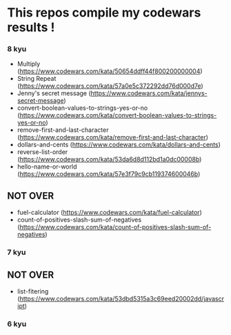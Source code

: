 # This repos compile my codewars results !

### 8 kyu

- Multiply (https://www.codewars.com/kata/50654ddff44f800200000004)
- String Repeat (https://www.codewars.com/kata/57a0e5c372292dd76d000d7e)
- Jenny's secret message (https://www.codewars.com/kata/jennys-secret-message)
- convert-boolean-values-to-strings-yes-or-no (https://www.codewars.com/kata/convert-boolean-values-to-strings-yes-or-no)
- remove-first-and-last-character (https://www.codewars.com/kata/remove-first-and-last-character)
- dollars-and-cents (https://www.codewars.com/kata/dollars-and-cents)
- reverse-list-order (https://www.codewars.com/kata/53da6d8d112bd1a0dc00008b)
- hello-name-or-world (https://www.codewars.com/kata/57e3f79c9cb119374600046b)

## NOT OVER

- fuel-calculator (https://www.codewars.com/kata/fuel-calculator)
- count-of-positives-slash-sum-of-negatives (https://www.codewars.com/kata/count-of-positives-slash-sum-of-negatives)

### 7 kyu

## NOT OVER

- list-fitering (https://www.codewars.com/kata/53dbd5315a3c69eed20002dd/javascript)

### 6 kyu
